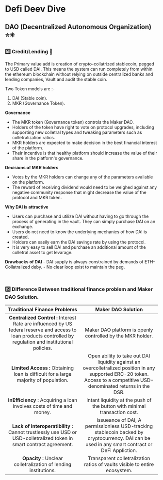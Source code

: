 # Defi Deev Dive

## DAO (Decentralized Autonomous Organization) ⭐✳

### 1️⃣ Credit/Lending 📔

The Primary value add is creation of crypto-collatrized stablecoin, pegged to USD called DAI. This means the system can run completely from within the ethereum blockchain without relying on outside centralized banks and lending companies, Vault and audit the stable coin.

Two Token models are :-

1. DAI (Stable coin).
2. MKR (Governance Token).

**Governance**

- The MKR token (Governance token) controls the Maker DAO.
- Holders of the token have right to vote on protocol upgrades, including supporting new colletral types and tweaking parameters such as colletralization ratios.
- MKR holders are expected to make decision in the best financial interest of the platform.
- Their incentive is that healthy platform should increase the value of their share in the platform's governance.

**Decisions of MKR holders**

- Votes by the MKR holders can change any of the parameters available on the platform.
- The reward of receiving dividend would need to be weighed against any negative community response that might decrease the value of the protocol and MKR token.

**Why DAI is attractive**

- Users can purchase and utilize DAI without having to go through the process of generating in the vault. They can simply purchase DAI on an exchange.
- Users do not need to know the underlying mechanics of how DAI is created.
- Holders can easily earn the DAI savings rate by using the protocol.
- It is very easy to sell DAI and purchase an additional amount of the colletral asset to get levarage.

**Drawbacks of DAI** - DAI supply is always constrained by demands of ETH-Collatralized deby. - No clear loop exist to maintain the peg.

&nbsp;
&nbsp;

### 2️⃣ Difference Between traditional finance problem and Maker DAO Solution.

|                                                                 Traditional Finance Problems                                                                  |                                                                           Maker DAO Solution                                                                            |
| :-----------------------------------------------------------------------------------------------------------------------------------------------------------: | :---------------------------------------------------------------------------------------------------------------------------------------------------------------------: |
| **Centralized Control :** Interest Rate are influenced by US federal reserve and access to loan products controlled by regulation and institutional policies. |                                                       Maker DAO platform is openly controlled by the MKR holder.                                                        |
|                                     **Limited Access :** Obtaining loan is difficult for a large majority of population.                                      | Open ability to take out DAI liquidity against an overcolletralized position in any supported ERC-20 token. Access to a competitive USD-denominated returns in the DSR. |
|                                             **InEfficiency :** Acquiring a loan involves costs of time and money.                                             |                                                Intant liquidity at the push of the button with minimal transaction cost.                                                |
|                      **Lack of interoperatibility :** Cannot trustlessly use USD or USD-colletralized token in smart contract agreement.                      |             Issueance of DAI, A permissionless USD-tracking stablecoin backed by cryptocurrency. DAI can be used in any smart contract or DeFi Appliction.              |
|                                                **Opacity :** Unclear colletralization of lending institutions.                                                |                                               Transparent colletralization ratios of vaults visible to entire ecosystem.                                                |

&nbsp;
&nbsp;
